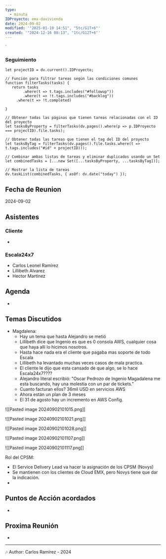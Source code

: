 ```yaml
---
type:
  - minuta
IDProyecto: emx-davivienda
date: 2024-09-02
modified: '"2025-01-10 14:51", "5tc/G1T+6"'
created: '"2024-12-16 08:13", "1tc/G12T+6"'
---
```

`

### Seguimiento

```dataviewjs
let projectID = dv.current().IDProyecto;

// Función para filtrar tareas según las condiciones comunes
function filterTasks(tasks) {
   return tasks
        .where(t => t.tags.includes("#followup"))
        .where(t => !t.tags.includes("#backlog"))
     .where(t => !t.completed)
        
}

// Obtener todas las páginas que tienen tareas relacionadas con el ID del proyecto
let tasksByProperty = filterTasks(dv.pages().where(p => p.IDProyecto === projectID).file.tasks);

// Obtener todas las tareas que tienen el tag del ID del proyecto
let tasksByTag = filterTasks(dv.pages().file.tasks.where(t => t.tags.includes("#id" + projectID)));

// Combinar ambas listas de tareas y eliminar duplicados usando un Set
let combinedTasks = [...new Set([...tasksByProperty, ...tasksByTag])];

// Mostrar la lista de tareas
dv.taskList(combinedTasks, { asOf: dv.date("today") });
 ```
## Fecha de Reunion
2024-09-02

## Asistentes

### Cliente
* 
### Escala24x7
- Carlos Leonel Ramírez
-  Lillibeth Alvarez
- Hector Martínez

## Agenda
* 
## Temas Discutidos


*  Magdalena:
	* Hay un tema que hasta Alejandro se metió
	* Lillibeth dice que Ingenio es que es 0 consola AWS, cualquier cosa que haya alli lo hicimos nosotros.
	* Hasta hace nada era el cliente que pagaba mas soporte de todo Escala
	* Lillibeth ha levantado muchas veces casos de mala practica.
	* El cliente le dijo que esta cansado de que algo, se lo hace Escala24x7????
	* Alejandro literal escribió: "Oscar Pedrozo de Ingenio Magadalena me esta buscando, hay una molestia con un par de tickets."
	* Cuanto facturan ellos? 36mil USD en servicios AWS
	* Ahora están un plan de 3 meses
	* El 31 de agosto hay un incremento en AWS Config.


![[Pasted image 20240902101015.png]]


![[Pasted image 20240902101021.png]]


![[Pasted image 20240902101028.png]]


![[Pasted image 20240902101107.png]]


![[Pasted image 20240902101117.png]]


Rol del CPSM:
- El Service Delivery Lead va hacer la asignación de los CPSM (Novys)
- Se mantienen con los clientes de Cloud EMX, pero Novys tiene que dar la indicación.
- 


## Puntos de Acción acordados
- 

## Proxima Reunión
*   

---
🎶
Author: Carlos Ramírez - 2024

